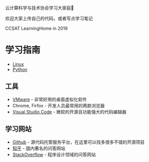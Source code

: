 云计算科学与技术协会学习大家庭🎄

欢迎大家上传自己的代码，或者写点学习笔记

CCSAT LearningHome in 2019 

# 学习指南
- [Linux](linux/index.md)
- [Python](pythin/index.md)

## 工具
- [VMware](https://www.vmware.com/cn/products/personal-desktop-virtualization.html) - 非常好用的桌面虚拟化软件
- Chrome, Firfox - 开发人员最常用的两款浏览器
- [Visual Studio Code](https://code.visualstudio.com) - 微软的开源且功能强大的代码编辑器


## 学习网站
- [Github](https://github.com) - 源代码托管服务平台，在这里可以找多很多不错的开源项目
- [知乎](https://www.zhihu.com) - 国内著名的问答网站
- [StackOverflow](https://stackoverflow.com) - 程序设计领域的问答网站